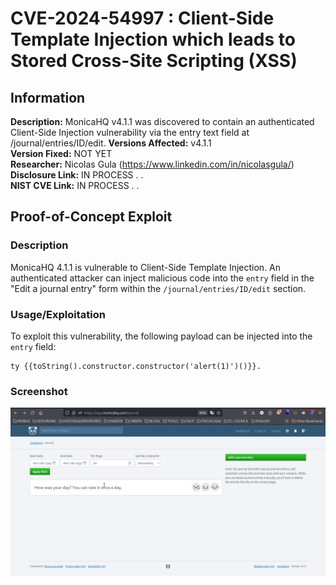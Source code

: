# CVE-2024-54997 : Client-Side Template Injection which leads to Stored Cross-Site Scripting (XSS)

## Information  
**Description:** MonicaHQ v4.1.1 was discovered to contain an authenticated Client-Side Injection vulnerability via the entry text field at /journal/entries/ID/edit.
**Versions Affected:** v4.1.1  
**Version Fixed:** NOT YET  
**Researcher:** Nicolas Gula (https://www.linkedin.com/in/nicolasgula/)  
**Disclosure Link:** IN PROCESS . .  
**NIST CVE Link:** IN PROCESS . .  

## Proof-of-Concept Exploit  

### Description  
MonicaHQ 4.1.1 is vulnerable to Client-Side Template Injection. An authenticated attacker can inject malicious code into the `entry` field in the "Edit a journal entry" form within the `/journal/entries/ID/edit` section.  

### Usage/Exploitation  
To exploit this vulnerability, the following payload can be injected into the `entry` field:  

```vue
ty {{toString().constructor.constructor('alert(1)')()}}. 
```


### Screenshot

![Poc](/CVE-2024-54997/PoC.gif)